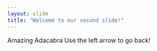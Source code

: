 ```yaml
---
layout: slide
title: "Welcome to our second slide!"
---
```

Amazing Adacabra
Use the left arrow to go back!
